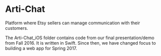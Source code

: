 # Arti-Chat

Platform where Etsy sellers can manage communication with their customers.

The Arti-Chat_iOS folder contains code from our final presentation/demo from Fall 2016. It is written in Swift. Since then, we have changed focus to building a web app for Spring 2017.